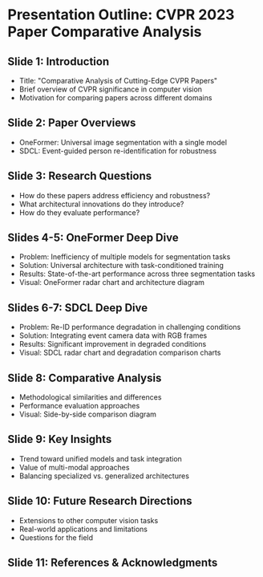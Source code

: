 # Presentation Outline: CVPR 2023 Paper Comparative Analysis

## Slide 1: Introduction
- Title: "Comparative Analysis of Cutting-Edge CVPR Papers"
- Brief overview of CVPR significance in computer vision
- Motivation for comparing papers across different domains

## Slide 2: Paper Overviews
- OneFormer: Universal image segmentation with a single model
- SDCL: Event-guided person re-identification for robustness

## Slide 3: Research Questions
- How do these papers address efficiency and robustness?
- What architectural innovations do they introduce?
- How do they evaluate performance?

## Slides 4-5: OneFormer Deep Dive
- Problem: Inefficiency of multiple models for segmentation tasks
- Solution: Universal architecture with task-conditioned training
- Results: State-of-the-art performance across three segmentation tasks
- Visual: OneFormer radar chart and architecture diagram

## Slides 6-7: SDCL Deep Dive
- Problem: Re-ID performance degradation in challenging conditions
- Solution: Integrating event camera data with RGB frames
- Results: Significant improvement in degraded conditions
- Visual: SDCL radar chart and degradation comparison charts

## Slide 8: Comparative Analysis
- Methodological similarities and differences
- Performance evaluation approaches
- Visual: Side-by-side comparison diagram

## Slide 9: Key Insights
- Trend toward unified models and task integration
- Value of multi-modal approaches
- Balancing specialized vs. generalized architectures

## Slide 10: Future Research Directions
- Extensions to other computer vision tasks
- Real-world applications and limitations
- Questions for the field

## Slide 11: References & Acknowledgments
